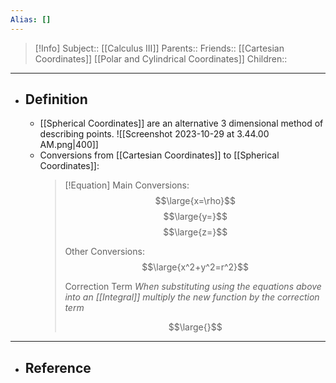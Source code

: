 ```yaml
---
Alias: []
---
```

> [!Info]
> Subject:: [[Calculus III]]
> Parents:: 
> Friends:: [[Cartesian Coordinates]] [[Polar and Cylindrical Coordinates]]
> Children:: 
---
- ## Definition
	- [[Spherical Coordinates]] are an alternative 3 dimensional method of describing points.
	  ![[Screenshot 2023-10-29 at 3.44.00 AM.png|400]]
	- Conversions from [[Cartesian Coordinates]] to [[Spherical Coordinates]]:
	  > [!Equation]
	  > Main Conversions:
	  > $$\large{x=\rho}$$
	  > $$\large{y=}$$
	  > $$\large{z=}$$
	  > 
	  > Other Conversions:
	  > $$\large{x^2+y^2=r^2}$$
	  > 
	  > Correction Term
	  > *When substituting using the equations above into an [[Integral]] multiply the new function by the correction term*
	  > 
	  > $$\large{}$$
---
- ## Reference